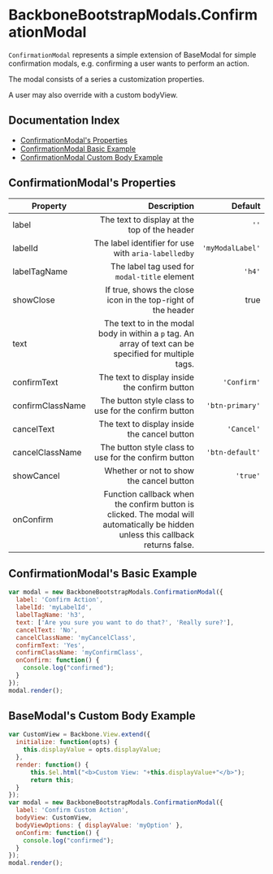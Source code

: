 # BackboneBootstrapModals.ConfirmationModal

`ConfirmationModal` represents a simple extension of BaseModal for simple confirmation modals, e.g. confirming a user wants to perform an action.

The modal consists of a series a customization properties.

A user may also override with a custom bodyView.

## Documentation Index

* [ConfirmationModal's Properties](#confirmationmodals-properties)
* [ConfirmationModal Basic Example](#confirmationmodal-basic-example)
* [ConfirmationModal Custom Body Example](#confirmationmodal-custom-body-example)

## ConfirmationModal's Properties

| Property     | Description                                                  | Default          |
| -------------|-------------------------------------------------------------:|-----------------:|
| label        | The text to display at the top of the header                 | `''`             |
| labelId      | The label identifier for use with `aria-labelledby`          | `'myModalLabel'` |
| labelTagName | The label tag used for `modal-title` element                 | `'h4'`           |
| showClose    | If true, shows the close icon in the top-right of the header | true             |
| text      | The text to in the modal body in within a `p` tag. An array of text can be specified for multiple tags. |                  |
| confirmText        | The text to display inside the confirm button          | `'Confirm'`      |
| confirmClassName        | The button style class to use for the confirm button | `'btn-primary'` |
| cancelText        | The text to display inside the cancel button            | `'Cancel'`       |
| cancelClassName        | The button style class to use for the confirm button | `'btn-default'` |
| showCancel        | Whether or not to show the cancel button            | `'true'`             |
| onConfirm        | Function callback when the confirm button is clicked. The modal will automatically be hidden unless this callback returns false. |                  |

## ConfirmationModal's Basic Example

```javascript
var modal = new BackboneBootstrapModals.ConfirmationModal({
  label: 'Confirm Action',
  labelId: 'myLabelId',
  labelTagName: 'h3',
  text: ['Are you sure you want to do that?', 'Really sure?'],
  cancelText: 'No',
  cancelClassName: 'myCancelClass',
  confirmText: 'Yes',
  confirmClassName: 'myConfirmClass',
  onConfirm: function() {
    console.log("confirmed");
  }
});
modal.render();
```

## BaseModal's Custom Body Example

```javascript
var CustomView = Backbone.View.extend({
  initialize: function(opts) {
    this.displayValue = opts.displayValue;
  },
  render: function() {
      this.$el.html("<b>Custom View: "+this.displayValue+"</b>");
      return this;
  }
});
var modal = new BackboneBootstrapModals.ConfirmationModal({
  label: 'Confirm Custom Action',
  bodyView: CustomView,
  bodyViewOptions: { displayValue: 'myOption' },
  onConfirm: function() {
    console.log("confirmed");
  }
});
modal.render();
```

